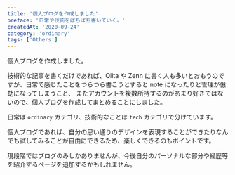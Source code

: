 ```yaml
---
title: '個人ブログを作成しました'
preface: '日常や技術をぼちぼち書いていく。'
createdAt: '2020-09-24'
category: 'ordinary'
tags: ['Others']
---
```


個人ブログを作成しました。

技術的な記事を書くだけであれば、Qiita や Zenn に書く人も多いとおもうのですが、日常で感じたことをつらつら書こうとすると note になったりと管理が億劫になってしまうこと、
またアカウントを複数所持するのがあまり好きではないので、個人ブログを作成してまとめることにしました。

日常は `ordinary` カテゴリ、技術的なことは `tech` カテゴリで分けています。

個人ブログであれば、自分の思い通りのデザインを表現することができたりなんでも試してみることが自由にできるため、楽しくできるのもポイントです。

現段階ではブログのみしかありませんが、今後自分のパーソナルな部分や経歴等を紹介するページを追加するかもしれません。
